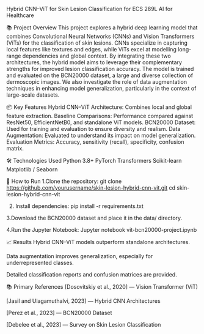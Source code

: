 Hybrid CNN–ViT for Skin Lesion Classification for ECS 289L AI for Healthcare

📚 Project Overview
This project explores a hybrid deep learning model that combines Convolutional Neural Networks (CNNs) and Vision Transformers (ViTs) for the classification of skin lesions. CNNs specialize in capturing local features like textures and edges, while ViTs excel at modelling long-range dependencies and global context. By integrating these two architectures, the hybrid model aims to leverage their complementary strengths for improved lesion classification accuracy.
The model is trained and evaluated on the BCN20000 dataset, a large and diverse collection of dermoscopic images. We also investigate the role of data augmentation techniques in enhancing model generalization, particularly in the context of large-scale datasets.

📦 Key Features
Hybrid CNN–ViT Architecture: Combines local and global feature extraction.
Baseline Comparisons: Performance compared against ResNet50, EfficientNetB0, and standalone ViT models.
BCN20000 Dataset: Used for training and evaluation to ensure diversity and realism.
Data Augmentation: Evaluated to understand its impact on model generalization.
Evaluation Metrics: Accuracy, sensitivity (recall), specificity, confusion matrix.

🛠️ Technologies Used
Python 3.8+
PyTorch
Transformers
Scikit-learn
Matplotlib / Seaborn

🚀 How to Run
1.Clone the repository:
git clone https://github.com/yourusername/skin-lesion-hybrid-cnn-vit.git
cd skin-lesion-hybrid-cnn-vit

2. Install dependencies:
pip install -r requirements.txt

3.Download the BCN20000 dataset and place it in the data/ directory.

4.Run the Jupyter Notebook:
Jupyter notebook vit-bcn20000-project.ipynb

📈 Results
Hybrid CNN–ViT models outperform standalone architectures.

Data augmentation improves generalization, especially for underrepresented classes.

Detailed classification reports and confusion matrices are provided.

📚 Primary References
[Dosovitskiy et al., 2020] — Vision Transformer (ViT)

[Jasil and Ulagamuthalvi, 2023] — Hybrid CNN Architectures

[Perez et al., 2023] — BCN20000 Dataset

[Debelee et al., 2023] — Survey on Skin Lesion Classification

